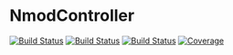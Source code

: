 # NmodController

[![Build Status](https://github.com/arthur-fyon/NmodController.jl/actions/workflows/CI.yml/badge.svg?branch=main)](https://github.com/arthur-fyon/NmodController.jl/actions/workflows/CI.yml?query=branch%3Amain)
[![Build Status](https://travis-ci.com/arthur-fyon/NmodController.jl.svg?branch=main)](https://travis-ci.com/arthur-fyon/NmodController.jl)
[![Build Status](https://ci.appveyor.com/api/projects/status/github/arthur-fyon/NmodController.jl?svg=true)](https://ci.appveyor.com/project/arthur-fyon/NmodController-jl)
[![Coverage](https://codecov.io/gh/arthur-fyon/NmodController.jl/branch/main/graph/badge.svg)](https://codecov.io/gh/arthur-fyon/NmodController.jl)
